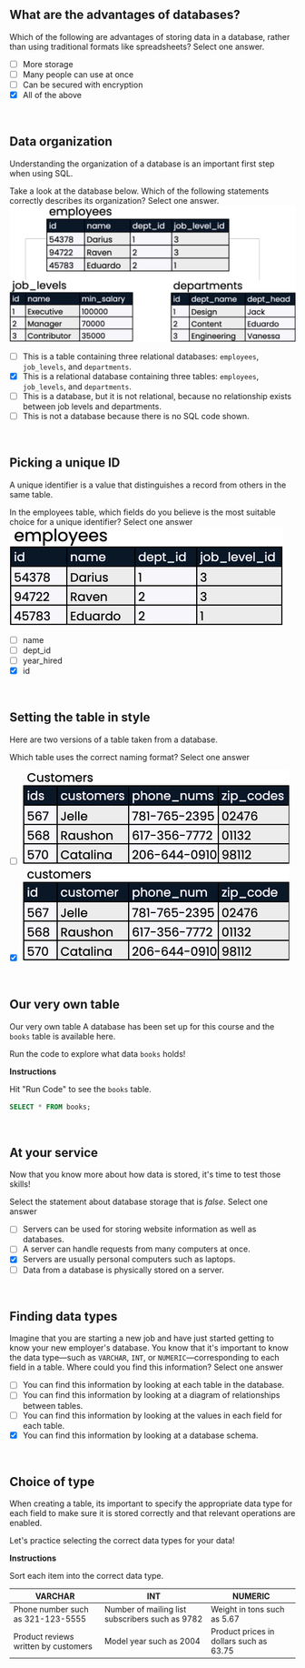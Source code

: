 ## What are the advantages of databases?
Which of the following are advantages of storing data in a database, rather than using traditional formats like spreadsheets? Select one answer.
- [ ] More storage
- [ ] Many people can use at once
- [ ] Can be secured with encryption
- [x] All of the above

<br>

## Data organization
Understanding the organization of a database is an important first step when using SQL.

Take a look at the database below. Which of the following statements correctly describes its organization? Select one answer.
![image](./img/image01.png)

- [ ] This is a table containing three relational databases: `employees`, `job_levels`, and `departments`.
- [x] This is a relational database containing three tables: `employees`, `job_levels`, and `departments`.
- [ ] This is a database, but it is not relational, because no relationship exists between job levels and departments.
- [ ] This is not a database because there is no SQL code shown.

<br>

## Picking a unique ID
A unique identifier is a value that distinguishes a record from others in the same table.

In the employees table, which fields do you believe is the most suitable choice for a unique identifier? Select one answer
![image](./img/image02.png)

- [ ] name
- [ ] dept_id
- [ ] year_hired
- [x] id

<br>

## Setting the table in style
Here are two versions of a table taken from a database.

Which table uses the correct naming format? Select one answer

- [ ] ![alt text](./img/image03.png)
- [x] ![alt text](./img/image04.png)

<br>

## Our very own table
Our very own table
A database has been set up for this course and the `books` table is available here.

Run the code to explore what data `books` holds!

**Instructions**

Hit "Run Code" to see the `books` table.

``` sql
SELECT * FROM books;
```

<br>

## At your service
Now that you know more about how data is stored, it's time to test those skills!

Select the statement about database storage that is _false_. Select one answer

- [ ] Servers can be used for storing website information as well as databases.
- [ ] A server can handle requests from many computers at once.
- [x] Servers are usually personal computers such as laptops.
- [ ] Data from a database is physically stored on a server.

<br>

## Finding data types
Imagine that you are starting a new job and have just started getting to know your new employer's database. You know that it's important to know the data type—such as `VARCHAR`, `INT`, or `NUMERIC`—corresponding to each field in a table. Where could you find this information? Select one answer

- [ ] You can find this information by looking at each table in the database.
- [ ] You can find this information by looking at a diagram of relationships between tables.
- [ ] You can find this information by looking at the values in each field for each table.
- [x] You can find this information by looking at a database schema.

<br>

## Choice of type
When creating a table, its important to specify the appropriate data type for each field to make sure it is stored correctly and that relevant operations are enabled.

Let's practice selecting the correct data types for your data!

**Instructions**

Sort each item into the correct data type.

| VARCHAR | INT | NUMERIC |
| ------- | --- | ------- |
| Phone number such as 321-123-5555 | Number of mailing list subscribers such as 9782 | Weight in tons such as 5.67 |
| Product reviews written by customers | Model year such as 2004 | Product prices in dollars such as 63.75 |

